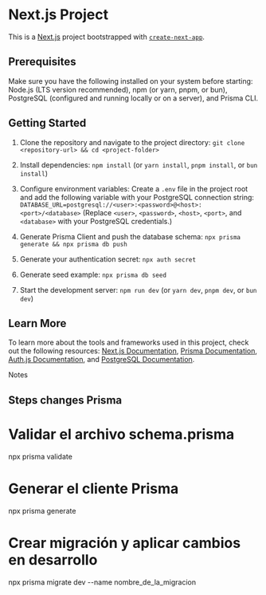 # Next.js Project

This is a [Next.js](https://nextjs.org) project bootstrapped with [`create-next-app`](https://nextjs.org/docs/app/api-reference/cli/create-next-app).

## Prerequisites

Make sure you have the following installed on your system before starting: Node.js (LTS version recommended), npm (or yarn, pnpm, or bun), PostgreSQL (configured and running locally or on a server), and Prisma CLI.

## Getting Started

1. Clone the repository and navigate to the project directory: `git clone <repository-url> && cd <project-folder>`

2. Install dependencies: `npm install` (or `yarn install`, `pnpm install`, or `bun install`)

3. Configure environment variables: Create a `.env` file in the project root and add the following variable with your PostgreSQL connection string: `DATABASE_URL=postgresql://<user>:<password>@<host>:<port>/<database>` (Replace `<user>`, `<password>`, `<host>`, `<port>`, and `<database>` with your PostgreSQL credentials.)

4. Generate Prisma Client and push the database schema: `npx prisma generate && npx prisma db push`

5. Generate your authentication secret: `npx auth secret`

6. Generate seed example: `npx prisma db seed`

6. Start the development server: `npm run dev` (or `yarn dev`, `pnpm dev`, or `bun dev`)

## Learn More

To learn more about the tools and frameworks used in this project, check out the following resources: [Next.js Documentation](https://nextjs.org/docs), [Prisma Documentation](https://www.prisma.io/docs), [Auth.js Documentation](https://authjs.dev/docs), and [PostgreSQL Documentation](https://www.postgresql.org/docs/).

Notes
## Steps changes Prisma
# Validar el archivo schema.prisma
npx prisma validate
# Generar el cliente Prisma
npx prisma generate
# Crear migración y aplicar cambios en desarrollo
npx prisma migrate dev --name nombre_de_la_migracion